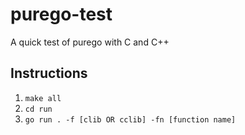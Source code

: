 # purego-test

A quick test of purego with C and C++

## Instructions

1. `make all`
2. `cd run`
3. `go run . -f [clib OR cclib] -fn [function name]`
